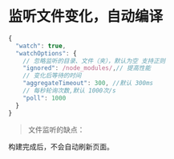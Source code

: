 # 监听文件变化，自动编译

```js
{
  "watch": true,
  "watchOptions": {
    // 忽略监听的目录、文件（夹），默认为空 支持正则
    "ignored": /node_modules/,// 提高性能
    // 变化后等待的时间
    "aggregateTimeout": 300, //默认 300ms
    // 每秒轮询次数,默认 1000次/s
    "poll": 1000
  }
}
```

> 文件监听的缺点：

构建完成后，不会自动刷新页面。
